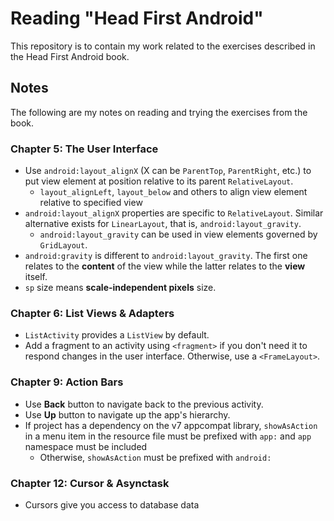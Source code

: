 # Reading "Head First Android"

This repository is to contain my work related to the exercises described 
in the Head First Android book.

## Notes

The following are my notes on reading and trying the exercises from the 
book.

### Chapter 5: The User Interface

- Use `android:layout_alignX` (X can be `ParentTop`, `ParentRight`, etc.) 
to put view element at position relative to its parent `RelativeLayout`.
    - `layout_alignLeft`, `layout_below` and others to align view 
    element relative to specified view
- `android:layout_alignX` properties are specific to `RelativeLayout`. 
Similar alternative exists for `LinearLayout`, that is, 
`android:layout_gravity`.
    - `android:layout_gravity` can be used in view elements governed by 
    `GridLayout`.
- `android:gravity` is different to `android:layout_gravity`. The first one 
relates to the **content** of the view while the latter relates to the 
**view** itself.
- `sp` size means **scale-independent pixels** size.

### Chapter 6: List Views & Adapters

- `ListActivity` provides a `ListView` by default.
- Add a fragment to an activity using `<fragment>` if you don't need it 
to respond changes in the user interface. Otherwise, use a `<FrameLayout>`.

### Chapter 9: Action Bars

- Use **Back** button to navigate back to the previous activity.
- Use **Up** button to navigate up the app's hierarchy.
- If project has a dependency on the v7 appcompat library, `showAsAction` 
in a menu item in the resource file must be prefixed with `app:` and 
`app` namespace must be included
    - Otherwise, `showAsAction` must be prefixed with `android:`

### Chapter 12: Cursor & Asynctask

- Cursors give you access to database data
